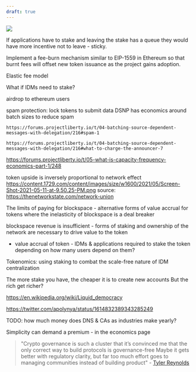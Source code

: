 ```yaml
---
draft: true
---
```


<div style={{textAlign: "center"}}>
    <img src="https://png.pngitem.com/pimgs/s/207-2073499_translate-platform-from-english-to-spanish-work-in.png"/>
</div>


If applications have to stake and leaving the stake has a queue they would have more incentive not to leave - sticky.

Implement a fee-burn mechanism similar to EIP-1559 in Ethereum so that burnt fees will offset new token issuance as the project gains adoption.

Elastic fee model

What if IDMs need to stake?

airdrop to ethereum users

spam protection: lock tokens to submit data
    DSNP has economics around batch sizes to reduce spam

    https://forums.projectliberty.io/t/04-batching-source-dependent-messages-with-delegation/216#spam-1

    https://forums.projectliberty.io/t/04-batching-source-dependent-messages-with-delegation/216#what-to-charge-the-announcer-7



https://forums.projectliberty.io/t/05-what-is-capacity-frequency-economics-part-1/248


token upside is inversely proportional to network effect
https://content.1729.com/content/images/size/w1600/2021/05/Screen-Shot-2021-05-11-at-9.50.25-PM.png
source:
    https://thenetworkstate.com/network-union


The limits of paying for blockspace - alternative forms of value accrual for tokens where the inelasticity of blockspace is a deal breaker

blockspace revenue is insufficient - forms of staking and ownership of the network are necessary to drive value to the token


- value accrual of token - IDMs & applications required to stake the token depending on how many users depend on them?


Tokenomics: using staking to combat the scale-free nature of IDM centralization


The more stake you have, the cheaper it is to create new accounts
But the rich get richer?

https://en.wikipedia.org/wiki/Liquid_democracy

https://twitter.com/apolynya/status/1614832389343285249

TODO: how much money does DNS & CAs as industries make yearly?

Simplicity can demand a premium - in the economics page


> "Crypto governance is such a cluster that it’s convinced me that the only correct way to build protocols is governance-free
Maybe it gets better with regulatory clarity, but far too much effort goes to managing communities instead of building product" - [Tyler Reynolds](https://twitter.com/tbr90/status/1650184067139219459)
